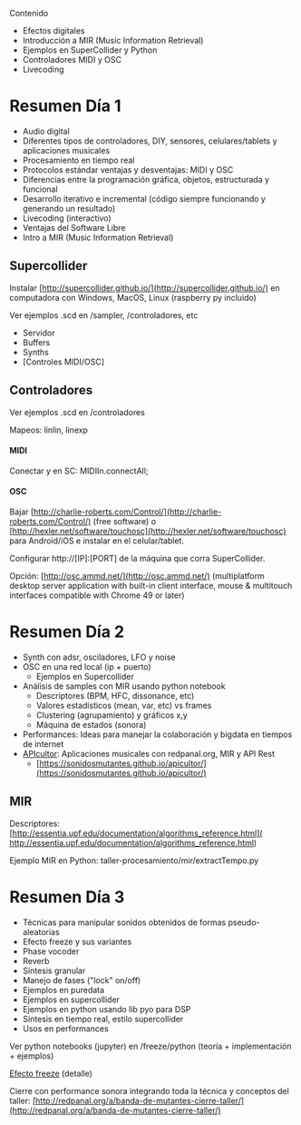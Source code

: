 Contenido

* Efectos digitales
* Introducción a MIR (Music Information Retrieval)
* Ejemplos en SuperCollider y Python
* Controladores MIDI y OSC
* Livecoding


# Resumen Día 1
* Audio digital
* Diferentes tipos de controladores, DIY, sensores, celulares/tablets y aplicaciones musicales
* Procesamiento en tiempo real
* Protocolos estándar ventajas y desventajas: MIDI y OSC
* Diferencias entre la programación gráfica, objetos, estructurada y funcional
* Desarrollo iterativo e incremental (código siempre funcionando y generando un resultado)
* Livecoding (interactivo)
* Ventajas del Software Libre
* Intro a MIR (Music Information Retrieval)

## Supercollider

Instalar [http://supercollider.github.io/](http://supercollider.github.io/) en computadora con Windows, MacOS, Linux (raspberry py incluido)

Ver ejemplos .scd en /sampler, /controladores, etc

* Servidor
* Buffers
* Synths
* [Controles MIDI/OSC]

## Controladores

Ver ejemplos .scd en /controladores

Mapeos: linlin, linexp

#### MIDI

Conectar y en SC: MIDIIn.connectAll;

#### OSC

Bajar [http://charlie-roberts.com/Control/](http://charlie-roberts.com/Control/) (free software) o [http://hexler.net/software/touchosc](http://hexler.net/software/touchosc) para Android/iOS e instalar en el celular/tablet. 

Configurar http://[IP]:[PORT] de la máquina que corra SuperCollider.

Opción: [http://osc.ammd.net/](http://osc.ammd.net/) (multiplatform desktop server application with built-in client interface, mouse & multitouch interfaces compatible with Chrome 49 or later)


# Resumen Día 2

* Synth con adsr, osciladores, LFO y noise
* OSC en una red local (ip + puerto)
  * Ejemplos en Supercollider
* Análisis de samples con MIR usando python notebook
  * Descriptores (BPM, HFC, dissonance, etc)
  * Valores estadísticos (mean, var, etc) vs frames
  * Clustering (agrupamiento) y gráficos x,y
  * Máquina de estados (sonora)
* Performances: Ideas para manejar la colaboración y bigdata en tiempos de internet
* [APIcultor](https://sonidosmutantes.github.io/apicultor/): Aplicaciones musicales con redpanal.org, MIR y API Rest
    * [https://sonidosmutantes.github.io/apicultor/](https://sonidosmutantes.github.io/apicultor/)
    
## MIR

Descriptores: [http://essentia.upf.edu/documentation/algorithms_reference.html]( http://essentia.upf.edu/documentation/algorithms_reference.html)

Ejemplo MIR en Python: taller-procesamiento/mir/extractTempo.py

# Resumen Día 3

* Técnicas para manipular sonidos obtenidos de formas pseudo-aleatorias
* Efecto freeze y sus variantes
 * Phase vocoder
 * Reverb
 * Síntesis granular
* Manejo de fases ("lock" on/off) 
* Ejemplos en puredata
* Ejemplos en supercollider
* Ejemplos en python usando lib pyo para DSP
 * Síntesis en tiempo real, estilo supercollider
* Usos en performances

Ver python notebooks (jupyter) en /freeze/python (teoría + implementación + ejemplos)

[Efecto freeze](Freeze.md) (detalle)

Cierre con performance sonora integrando toda la técnica y conceptos del taller: [http://redpanal.org/a/banda-de-mutantes-cierre-taller/](http://redpanal.org/a/banda-de-mutantes-cierre-taller/)
